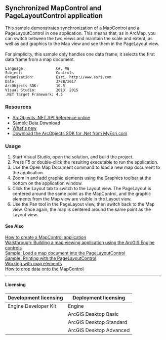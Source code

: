 ## Synchronized MapControl and PageLayoutControl application

  <div xmlns="http://www.w3.org/1999/xhtml" xmlns:my="http://schemas.microsoft.com/office/infopath/2003/myXSD/2006-02-10T23:25:53">This sample demonstrates synchronization of a MapControl and a PageLayoutControl in one application. This means that, as in ArcMap, you can switch between the two views and maintain the scale and extent, as well as add graphics to the Map view and see them in the PageLayout view.</div>
  <div xmlns="http://www.w3.org/1999/xhtml" xmlns:my="http://schemas.microsoft.com/office/infopath/2003/myXSD/2006-02-10T23:25:53"> </div>
  <div xmlns="http://www.w3.org/1999/xhtml" xmlns:my="http://schemas.microsoft.com/office/infopath/2003/myXSD/2006-02-10T23:25:53">For simplicity, this sample only handles one data frame; it selects the first data frame from a map document.</div>  


<!-- TODO: Fill this section below with metadata about this sample-->
```
Language:              C#, VB
Subject:               Controls
Organization:          Esri, http://www.esri.com
Date:                  3/28/2017
ArcObjects SDK:        10.5
Visual Studio:         2013, 2015
.NET Target Framework: 4.5
```

### Resources

* [ArcObjects .NET API Reference online](http://desktop.arcgis.com/en/arcobjects/latest/net/webframe.htm)  
* [Sample Data Download](../../releases)  
* [What's new](http://desktop.arcgis.com/en/arcobjects/latest/net/webframe.htm#05247c04-bfd9-4e36-ae09-bc6e833c3b14.htm)  
* [Download the ArcObjects SDK for .Net from MyEsri.com](https://my.esri.com/)  

### Usage
1. Start Visual Studio, open the solution, and build the project.  
1. Press F5 or double-click the resulting executable to run the application.  
1. Use the Open Map Document command to load a new map document to the application.  
1. Zoom in and add graphic elements using the Graphics toolbar at the bottom on the application window.  
1. Click the Layout tab to switch to the Layout view. The PageLayout is centered around the same point as the MapControl, and the graphic elements from the Map view are visible in the Layout view.  
1. Use the Pan tool in the PageLayout view, then switch back to the Map view. Once again, the map is centered around the same point as the Layout view.  







#### See Also  
[How to create a MapControl application](http://desktop.arcgis.com/search/?q=How%20to%20create%20a%20MapControl%20application&p=0&language=en&product=arcobjects-sdk-dotnet&version=&n=15&collection=help)  
[Walkthrough: Building a map viewing application using the ArcGIS Engine controls](http://desktop.arcgis.com/search/?q=Walkthrough%3A%20Building%20a%20map%20viewing%20application%20using%20the%20ArcGIS%20Engine%20controls&p=0&language=en&product=arcobjects-sdk-dotnet&version=&n=15&collection=help)  
[Sample: Load a map document into the PageLayoutControl](../../../Net/Controls/PageLayoutControlLoadMapDocument)  
[Sample: Printing with the PageLayoutControl](../../../Net/Controls/PageLayoutControlPrinting)  
[Working with map elements](http://desktop.arcgis.com/search/?q=Working%20with%20map%20elements&p=0&language=en&product=arcobjects-sdk-dotnet&version=&n=15&collection=help)  
[How to drop data onto the MapControl](http://desktop.arcgis.com/search/?q=How%20to%20drop%20data%20onto%20the%20MapControl&p=0&language=en&product=arcobjects-sdk-dotnet&version=&n=15&collection=help)  


---------------------------------

#### Licensing  
| Development licensing | Deployment licensing | 
| ------------- | ------------- | 
| Engine Developer Kit | Engine |  
|  | ArcGIS Desktop Basic |  
|  | ArcGIS Desktop Standard |  
|  | ArcGIS Desktop Advanced |  


